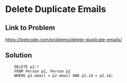 # Delete Duplicate Emails

## Link to Problem
https://leetcode.com/problems/delete-duplicate-emails/

## Solution
```
	DELETE p2.*
	FROM Person p1, Person p2
	WHERE p1.email = p2.email AND p1.id < p2.id;
```
